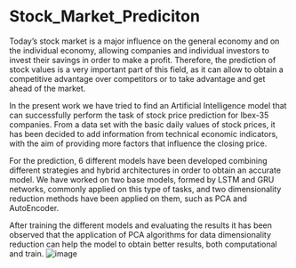 # Stock_Market_Prediciton

Today’s stock market is a major influence on the general economy and on the individual economy, allowing companies and individual investors to invest their savings in order to make a profit. Therefore, the prediction of stock values is a very important part of this field, as it can allow to obtain a competitive advantage over competitors or to take advantage and get ahead of the market.

In the present work we have tried to find an Artificial Intelligence model that can successfully perform the task of stock price prediction for Ibex-35 companies. From a data set with the basic daily values of stock prices, it has been decided to add information from technical economic indicators, with the aim of providing more factors that influence the closing price.

For the prediction, 6 different models have been developed combining different strategies and hybrid architectures in order to obtain an accurate model. We have worked on two base models, formed by LSTM and GRU networks, commonly applied on this type of tasks, and two dimensionality reduction methods have been applied on them, such as PCA and AutoEncoder.

After training the different models and evaluating the results it has been observed that the application of PCA algorithms for data dimensionality reduction can help the model to obtain better results, both computational and train. 
![image](https://github.com/randreove/Stock_Market_Prediciton/assets/34693843/ffad7819-1c0b-4f78-8439-09028b555f05)
